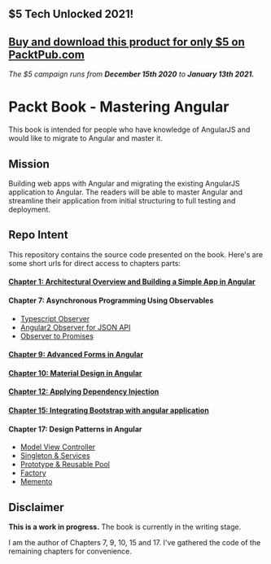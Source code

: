 ## $5 Tech Unlocked 2021!
[Buy and download this product for only $5 on PacktPub.com](https://www.packtpub.com/)
-----
*The $5 campaign         runs from __December 15th 2020__ to __January 13th 2021.__*

# Packt Book - Mastering Angular

This book is intended for people who have knowledge of AngularJS and would like to migrate to Angular and master it.

## Mission

Building web apps with Angular and migrating the existing AngularJS application to Angular. The readers will be able to master Angular and streamline their application from initial structuring to full testing and deployment.

## Repo Intent

This repository contains the source code presented on the book. Here's are some short urls for direct access to chapters parts:

#### [Chapter 1: Architectural Overview and Building a Simple App in Angular](https://github.com/MathieuNls/mastering-angular/tree/master/chap1)

#### Chapter 7: Asynchronous Programming Using Observables
* [Typescript Observer](http://bit.ly/mastering-angular2-chap7-part1)
* [Angular2 Observer for JSON API](http://bit.ly/mastering-angular2-chap7-part2)
* [Observer to Promises](http://bit.ly/mastering-angular2-chap7-part3)

#### [Chapter 9: Advanced Forms in Angular](https://github.com/MathieuNls/mastering-angular/tree/master/chap9)

#### [Chapter 10: Material Design in Angular](https://github.com/MathieuNls/mastering-angular/tree/master/chap10)

#### [Chapter 12: Applying Dependency Injection](https://github.com/MathieuNls/mastering-angular/tree/master/chap12)

#### [Chapter 15: Integrating Bootstrap with angular application](https://github.com/MathieuNls/mastering-angular/tree/master/chap15)

#### Chapter 17: Design Patterns in Angular

* [Model View Controller](https://github.com/MathieuNls/mastering-angular/tree/master/chap17/mvc)
* [Singleton & Services](https://github.com/MathieuNls/mastering-angular/tree/master/chap17/singleton)
* [Prototype & Reusable Pool](https://github.com/MathieuNls/mastering-angular/tree/master/chap17/prototype)
* [Factory](https://github.com/MathieuNls/mastering-angular/tree/master/chap17/factory)
* [Memento](https://github.com/MathieuNls/mastering-angular/tree/master/chap17/memento)

## Disclaimer

**This is a work in progress.** 
The book is currently in the writing stage.

I am the author of Chapters 7, 9, 10, 15 and 17. I've gathered the code of the remaining chapters for convenience. 
